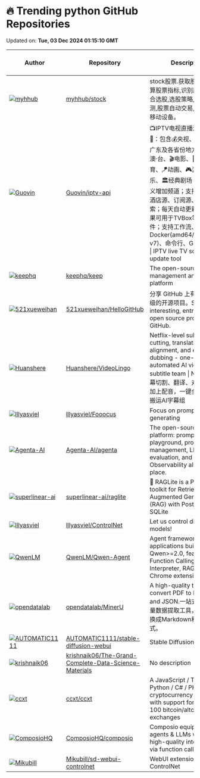 # 🔥 Trending python GitHub Repositories

Updated on: **Tue, 03 Dec 2024 01:15:10 GMT**

| Author | Repository | Description | Language | ⭐ Total Stars | 🌟 Stars Today |
|--------|------------|-------------|----------|----------------|----------------|
| [![myhhub](https://avatars.githubusercontent.com/u/41766026?s=40&v=4)](https://github.com/myhhub) | [myhhub/stock](https://github.com/myhhub/stock) | stock股票.获取股票数据,计算股票指标,识别股票形态,综合选股,选股策略,股票验证回测,股票自动交易,支持PC及移动设备。 | Python | 4281 | 1,221 |
| [![Guovin](https://avatars.githubusercontent.com/u/37107669?s=40&v=4)](https://github.com/Guovin) | [Guovin/iptv-api](https://github.com/Guovin/iptv-api) | 📺IPTV电视直播源更新工具🚀：包含💰央视、📡卫视、☘️广东及各省份地方台、🌊港·澳·台、🎬电影、🎥咪咕、🏀体育、🪁动画、🎮游戏、🎵音乐、🏛经典剧场；支持自定义增加频道；支持组播源、酒店源、订阅源、关键字搜索；每天自动更新两次，结果可用于TVBox等播放软件；支持工作流、Docker(amd64/arm64/arm v7)、命令行、GUI运行方式 \| IPTV live TV source update tool | Python | 7016 | 344 |
| [![keephq](https://avatars.githubusercontent.com/u/68807791?s=40&v=4)](https://github.com/keephq) | [keephq/keep](https://github.com/keephq/keep) | The open-source alert management and AIOps platform | Python | 7625 | 287 |
| [![521xueweihan](https://avatars.githubusercontent.com/u/8255800?s=40&v=4)](https://github.com/521xueweihan) | [521xueweihan/HelloGitHub](https://github.com/521xueweihan/HelloGitHub) | 分享 GitHub 上有趣、入门级的开源项目。Share interesting, entry-level open source projects on GitHub. | Python | 94639 | 320 |
| [![Huanshere](https://avatars.githubusercontent.com/u/147359634?s=40&v=4)](https://github.com/Huanshere) | [Huanshere/VideoLingo](https://github.com/Huanshere/VideoLingo) | Netflix-level subtitle cutting, translation, alignment, and even dubbing - one-click fully automated AI video subtitle team \| Netflix级字幕切割、翻译、对齐、甚至加上配音，一键全自动视频搬运AI字幕组 | Python | 7635 | 155 |
| [![lllyasviel](https://avatars.githubusercontent.com/u/19834515?s=40&v=4)](https://github.com/lllyasviel) | [lllyasviel/Fooocus](https://github.com/lllyasviel/Fooocus) | Focus on prompting and generating | Python | 41766 | 26 |
| [![Agenta-AI](https://avatars.githubusercontent.com/u/4510758?s=40&v=4)](https://github.com/Agenta-AI) | [Agenta-AI/agenta](https://github.com/Agenta-AI/agenta) | The open-source LLMOps platform: prompt playground, prompt management, LLM evaluation, and LLM Observability all in one place. | Python | 1495 | 61 |
| [![superlinear-ai](https://avatars.githubusercontent.com/u/4543654?s=40&v=4)](https://github.com/superlinear-ai) | [superlinear-ai/raglite](https://github.com/superlinear-ai/raglite) | 🥤 RAGLite is a Python toolkit for Retrieval-Augmented Generation (RAG) with PostgreSQL or SQLite | Python | 324 | 37 |
| [![lllyasviel](https://avatars.githubusercontent.com/u/19834515?s=40&v=4)](https://github.com/lllyasviel) | [lllyasviel/ControlNet](https://github.com/lllyasviel/ControlNet) | Let us control diffusion models! | Python | 30682 | 76 |
| [![QwenLM](https://avatars.githubusercontent.com/u/7543016?s=40&v=4)](https://github.com/QwenLM) | [QwenLM/Qwen-Agent](https://github.com/QwenLM/Qwen-Agent) | Agent framework and applications built upon Qwen>=2.0, featuring Function Calling, Code Interpreter, RAG, and Chrome extension. | Python | 4220 | 211 |
| [![opendatalab](https://avatars.githubusercontent.com/u/11393164?s=40&v=4)](https://github.com/opendatalab) | [opendatalab/MinerU](https://github.com/opendatalab/MinerU) | A high-quality tool for convert PDF to Markdown and JSON.一站式开源高质量数据提取工具，将PDF转换成Markdown和JSON格式。 | Python | 19917 | 345 |
| [![AUTOMATIC1111](https://avatars.githubusercontent.com/u/20920490?s=40&v=4)](https://github.com/AUTOMATIC1111) | [AUTOMATIC1111/stable-diffusion-webui](https://github.com/AUTOMATIC1111/stable-diffusion-webui) | Stable Diffusion web UI | Python | 143781 | 64 |
| [![krishnaik06](https://avatars.githubusercontent.com/u/20041231?s=40&v=4)](https://github.com/krishnaik06) | [krishnaik06/The-Grand-Complete-Data-Science-Materials](https://github.com/krishnaik06/The-Grand-Complete-Data-Science-Materials) | No description | Python | 6930 | 5 |
| [![ccxt](https://avatars.githubusercontent.com/u/1294454?s=40&v=4)](https://github.com/ccxt) | [ccxt/ccxt](https://github.com/ccxt/ccxt) | A JavaScript / TypeScript / Python / C# / PHP cryptocurrency trading API with support for more than 100 bitcoin/altcoin exchanges | Python | 33396 | 30 |
| [![ComposioHQ](https://avatars.githubusercontent.com/u/16796008?s=40&v=4)](https://github.com/ComposioHQ) | [ComposioHQ/composio](https://github.com/ComposioHQ/composio) | Composio equip's your AI agents & LLMs with 100+ high-quality integrations via function calling | Python | 13277 | 24 |
| [![Mikubill](https://avatars.githubusercontent.com/u/19834515?s=40&v=4)](https://github.com/Mikubill) | [Mikubill/sd-webui-controlnet](https://github.com/Mikubill/sd-webui-controlnet) | WebUI extension for ControlNet | Python | 17125 | 7 |
